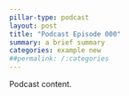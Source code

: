 ```yaml
---
pillar-type: podcast
layout: post
title: "Podcast Episode 000"
summary: a brief summary
categories: example new
##permalink: /:categories
---
```

Podcast content.